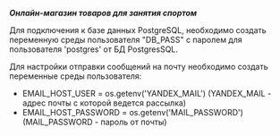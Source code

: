 ***Онлайн-магазин товаров для занятия спортом***

Для подключения к базе данных PostgreSQL, необходимо создать переменную среды пользователя "DB_PASS" с паролем для
пользователя 'postgres' от БД PostgresSQL.

Для настройки отправки сообщений на почту необходимо создать переменные среды пользователя:
* EMAIL_HOST_USER = os.getenv('YANDEX_MAIL') (YANDEX_MAIL - адрес почты с которой ведется рассылка)
* EMAIL_HOST_PASSWORD = os.getenv('MAIL_PASSWORD') (MAIL_PASSWORD - пароль от почты)